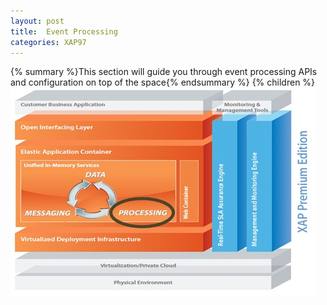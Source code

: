 ```yaml
---
layout: post
title:  Event Processing
categories: XAP97
---
```


{% summary %}This section will guide you through event processing APIs and configuration on top of the space{% endsummary %}
{% children %}
![archi_proce.jpg](/attachment_files/archi_proce.jpg)
